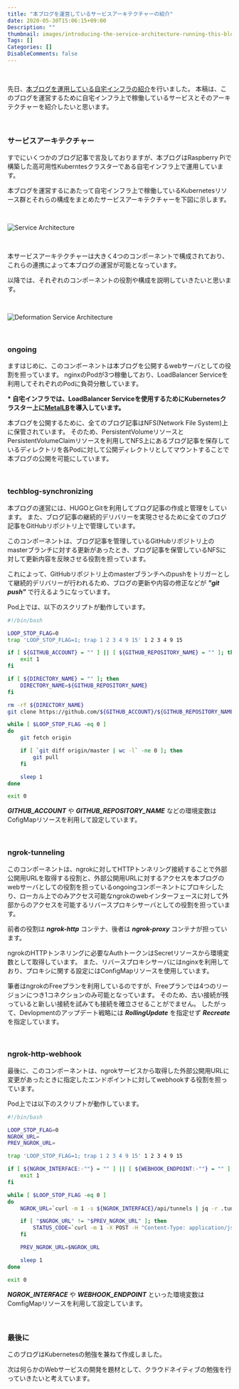```yaml
---
title: "本ブログを運営しているサービスアーキテクチャーの紹介"
date: 2020-05-30T15:06:15+09:00
Description: ""
thumbnail: images/introducing-the-service-architecture-running-this-blog/service_architecture.jpg
Tags: []
Categories: []
DisableComments: false
---
```


&nbsp;

先日、[本ブログを運用している自宅インフラの紹介](http://techblog.sosomasox.com/posts/introducing-the-architecture-of-raspberry-pi-kubernetes-cluster-named-makina-that-operates-this-blog/)を行いました。
本稿は、このブログを運営するために自宅インフラ上で稼働しているサービスとそのアーキテクチャーを紹介したいと思います。

&nbsp;



### サービスアーキテクチャー
すでにいくつかのブログ記事で言及しておりますが、本ブログはRaspberry Piで構築した高可用性Kuberntesクラスターである自宅インフラ上で運用しています。

本ブログを運営するにあたって自宅インフラ上で稼働しているKubernetesリソース群とそれらの構成をまとめたサービスアーキテクチャーを下図に示します。



&nbsp;

![Service Architecture](images/introducing-the-service-architecture-running-this-blog/service_architecture.jpg)

&nbsp;

本サービスアーキテクチャーは大きく4つのコンポーネントで構成されており、これらの連携によって本ブログの運営が可能となっています。

以降では、それぞれのコンポーネントの役割や構成を説明していきたいと思います。

&nbsp;

![Deformation Service Architecture](images/introducing-the-service-architecture-running-this-blog/deformation_service_architecture.jpg)

&nbsp;



### ongoing
ますはじめに、このコンポーネントは本ブログを公開するwebサーバとしての役割を担っています。
nginxのPodが3つ稼働しており、LoadBalancer Serviceを利用してそれぞれのPodに負荷分散しています。

**\* 自宅インフラでは、LoadBalancer Serviceを使用するためにKubernetesクラスター上に[MetalLB](https://metallb.universe.tf/)を導入しています。**

本ブログを公開するために、全てのブログ記事はNFS(Network File System)上に保管されています。
そのため、PersistentVolumeリソースとPersistentVolumeClaimリソースを利用してNFS上にあるブログ記事を保存しているディレクトリを各Podに対して公開ディレクトリとしてマウントすることで本ブログの公開を可能にしています。

&nbsp;



### techblog-synchronizing

本ブログの運営には、HUGOとGitを利用してブログ記事の作成と管理をしています。
また、ブログ記事の継続的デリバリーを実現させるために全てのブログ記事をGitHubリポジトリ上で管理しています。

このコンポーネントは、ブログ記事を管理しているGitHubリポジトリ上のmasterブランチに対する更新があったとき、ブログ記事を保管しているNFSに対して更新内容を反映させる役割を担っています。

これによって、GitHubリポジトリ上のmasterブランチへのpushをトリガーとして継続的デリバリーが行われるため、ブログの更新や内容の修正などが ***"git push"*** で行えるようになっています。

Pod上では、以下のスクリプトが動作しています。

```bash
#!/bin/bash

LOOP_STOP_FLAG=0
trap 'LOOP_STOP_FLAG=1; trap 1 2 3 4 9 15' 1 2 3 4 9 15

if [ ${GITHUB_ACCOUNT} = "" ] || [ ${GITHUB_REPOSITORY_NAME} = "" ]; then
    exit 1
fi

if [ ${DIRECTORY_NAME} = "" ]; then
    DIRECTORY_NAME=${GITHUB_REPOSITORY_NAME}
fi

rm -rf ${DIRECTORY_NAME}
git clone https://github.com/${GITHUB_ACCOUNT}/${GITHUB_REPOSITORY_NAME}.git ${DIRECTORY_NAME}

while [ $LOOP_STOP_FLAG -eq 0 ]
do
    git fetch origin

    if [ `git diff origin/master | wc -l` -ne 0 ]; then
        git pull
    fi

    sleep 1
done

exit 0
```

***GITHUB_ACCOUNT*** や ***GITHUB_REPOSITORY_NAME*** などの環境変数はCofigMapリソースを利用して設定しています。

&nbsp;



### ngrok-tunneling

このコンポーネントは、ngrokに対してHTTPトンネリング接続することで外部公開用URLを取得する役割と、外部公開用URLに対するアクセスを本ブログのwebサーバとしての役割を担っているongoingコンポーネントにプロキシしたり、ローカル上でのみアクセス可能なngrokのwebインターフェースに対して外部からのアクセスを可能するリバースプロキシサーバとしての役割を担っています。

前者の役割は ***ngrok-http*** コンテナ、後者は ***ngrok-proxy*** コンテナが担っています。

ngrokのHTTPトンネリングに必要なAuthトークンはSecretリソースから環境変数として取得しています。
また、リバースプロキシサーバにはnginxを利用しており、プロキシに関する設定にはConfigMapリソースを使用しています。


筆者はngrokのFreeプランを利用しているのですが、Freeプランでは4つのリージョンにつき1コネクションのみ可能となっています。
そのため、古い接続が残っていると新しい接続を試みても接続を確立させることがでません。
したがって、Devlopmentのアップデート戦略には ***RollingUpdate*** を指定せず ***Recreate*** を指定しています。

&nbsp;



### ngrok-http-webhook

最後に、このコンポーネントは、ngrokサービスから取得した外部公開用URLに変更があったときに指定したエンドポイントに対してwebhookする役割を担っています。


Pod上では以下のスクリプトが動作しています。

```bash
#!/bin/bash

LOOP_STOP_FLAG=0
NGROK_URL=
PREV_NGROK_URL=

trap 'LOOP_STOP_FLAG=1; trap 1 2 3 4 9 15' 1 2 3 4 9 15

if [ ${NGROK_INTERFACE:-""} = "" ] || [ ${WEBHOOK_ENDPOINT:-""} = "" ]; then
    exit 1
fi

while [ $LOOP_STOP_FLAG -eq 0 ]
do
    NGROK_URL=`curl -m 1 -s ${NGROK_INTERFACE}/api/tunnels | jq -r .tunnels[].public_url | grep --color=never https://*`

    if [ "$NGROK_URL" != "$PREV_NGROK_URL" ]; then
        STATUS_CODE=`curl -m 1 -X POST -H "Content-Type: application/json" -d "{\"ngrok_url\":\"$NGROK_URL\"}" $WEBHOOK_ENDPOINT -o /dev/null -w '%{http_code}' -s`
    fi

    PREV_NGROK_URL=$NGROK_URL

    sleep 1
done

exit 0
```

***NGROK_INTERFACE*** や ***WEBHOOK_ENDPOINT*** といった環境変数はComfigMapリソースを利用して設定しています。


&nbsp;



### 最後に

このブログはKubernetesの勉強を兼ねて作成しました。

次は何らかのWebサービスの開発を題材として、クラウドネイティブの勉強を行っていきたいと考えています。

&nbsp;
